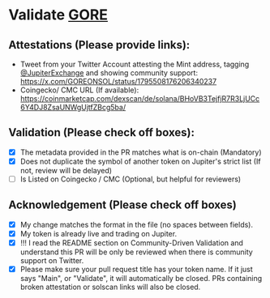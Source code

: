 # Validate [GORE](https://solscan.io/token/7ubcoM29SVN4L6egHh5vGr5VThgm53XXtDNb3beqGCi)

## Attestations (Please provide links):
- Tweet from your Twitter Account attesting the Mint address, tagging [@JupiterExchange](https://twitter.com/JupiterExchange) and showing community support: https://x.com/GOREONSOL/status/1795508176206340237
- Coingecko/ CMC URL (If available): https://coinmarketcap.com/dexscan/de/solana/BHoVB3TejfjR7R3LjUCc6Y4DJ8ZsaUNWgUjtfZBcg5ba/

## Validation (Please check off boxes):
- [x] The metadata provided in the PR matches what is on-chain (Mandatory)
- [x] Does not duplicate the symbol of another token on Jupiter's strict list (If not, review will be delayed)
- [ ] Is Listed on Coingecko / CMC (Optional, but helpful for reviewers)  

## Acknowledgement (Please check off boxes)
- [x] My change matches the format in the file (no spaces between fields).
- [x] My token is already live and trading on Jupiter.
- [x] !!! I read the README section on Community-Driven Validation and understand this PR will be only be reviewed when there is community support on Twitter.
- [x] Please make sure your pull request title has your token name. If it just says "Main", or "Validate", it will automatically be closed. PRs containing broken attestation or solscan links will also be closed.
